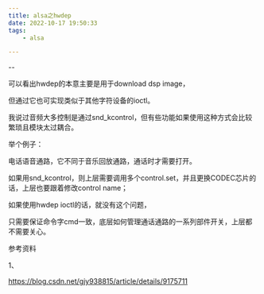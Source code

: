 ```yaml
---
title: alsa之hwdep
date: 2022-10-17 19:50:33
tags:
	- alsa

---
```


--

可以看出hwdep的本意主要是用于download dsp image，

但通过它也可实现类似于其他字符设备的ioctl。

我说过音频大多控制是通过snd_kcontrol，但有些功能如果使用这种方式会比较繁琐且模块太过耦合。



举个例子：

电话语音通路，它不同于音乐回放通路，通话时才需要打开。

如果用snd_kcontrol，则上层需要调用多个control.set，并且更换CODEC芯片的话，上层也要跟着修改control name；

如果使用hwdep ioctl的话，就没有这个问题，

只需要保证命令字cmd一致，底层如何管理通话通路的一系列部件开关，上层都不需要关心。





参考资料

1、

https://blog.csdn.net/gjy938815/article/details/9175711